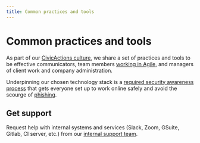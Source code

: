 ```yaml
---
title: Common practices and tools
---
```


# Common practices and tools

As part of our [CivicActions culture](../about-civicactions/culture.md), we share a set of practices and tools to be effective communicators, team members [working in Agile](agile/README.md), and managers of client work and company administration.

Underpinning our chosen technology stack is a [required security awareness process](security/README.md) that gets everyone set up to work online safely and avoid the scourge of [phishing](security/README.md#phishing-and-social-engineering).

## Get support

Request help with internal systems and services (Slack, Zoom, GSuite, Gitlab, CI server, etc.) from our [internal support team](software-and-support/README.md).
